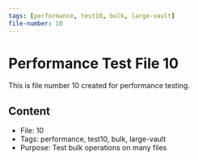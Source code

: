 ```yaml
---
tags: [performance, test10, bulk, large-vault]
file-number: 10
---
```


# Performance Test File 10

This is file number 10 created for performance testing.

## Content
- File: 10
- Tags: performance, test10, bulk, large-vault
- Purpose: Test bulk operations on many files
